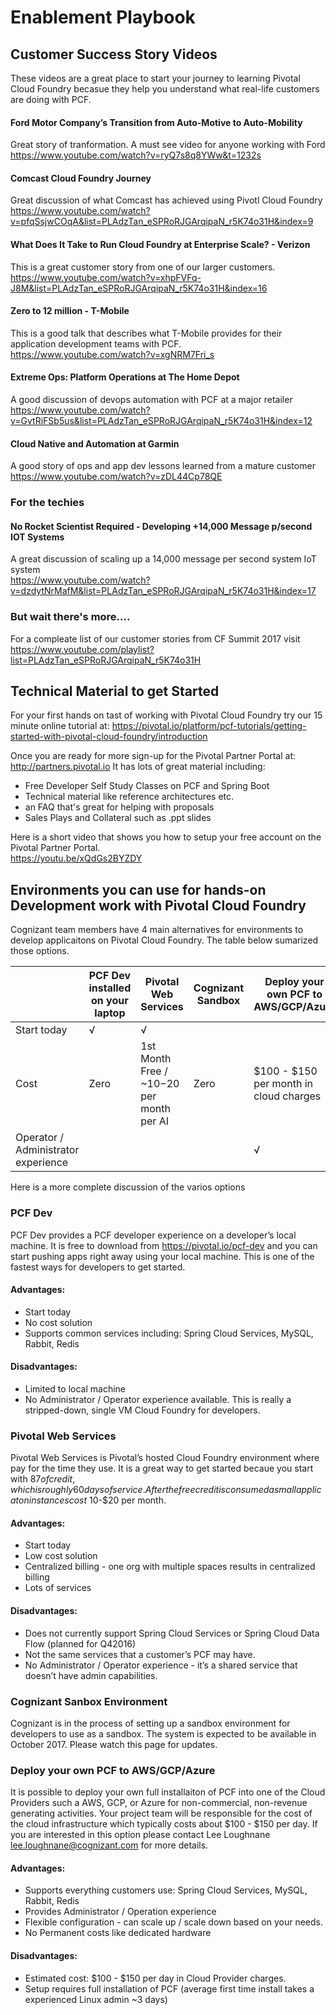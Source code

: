 # Enablement Playbook
## Customer Success Story Videos
These videos are a great place to start your journey to learning Pivotal Cloud Foundry becasue they help you understand what real-life customers are doing with PCF.

#### Ford Motor Company’s Transition from Auto-Motive to Auto-Mobility
Great story of tranformation.  A must see video for anyone working with Ford  
https://www.youtube.com/watch?v=ryQ7s8q8YWw&t=1232s

#### Comcast Cloud Foundry Journey
Great discussion of what Comcast has achieved using Pivotl Cloud Foundry  
https://www.youtube.com/watch?v=pfqSsjwCOqA&list=PLAdzTan_eSPRoRJGArqipaN_r5K74o31H&index=9

#### What Does It Take to Run Cloud Foundry at Enterprise Scale? - Verizon
This is a great customer story from one of our larger customers.  
https://www.youtube.com/watch?v=xhpFVFq-J8M&list=PLAdzTan_eSPRoRJGArqipaN_r5K74o31H&index=16

#### Zero to 12 million - T-Mobile
This is a good talk that describes what T-Mobile provides for their application development teams with PCF.  
https://www.youtube.com/watch?v=xgNRM7Fri_s

#### Extreme Ops: Platform Operations at The Home Depot
A good discussion of devops automation with PCF at a major retailer
https://www.youtube.com/watch?v=GvtRiFSb5us&list=PLAdzTan_eSPRoRJGArqipaN_r5K74o31H&index=12

#### Cloud Native and Automation at Garmin
A good story of ops and app dev lessons learned from a mature customer  
https://www.youtube.com/watch?v=zDL44Cp78QE 

### For the techies
#### No Rocket Scientist Required - Developing +14,000 Message p/second IOT Systems
A great discussion of scaling up a 14,000 message per second system IoT system  
https://www.youtube.com/watch?v=dzdytNrMafM&list=PLAdzTan_eSPRoRJGArqipaN_r5K74o31H&index=17

### But wait there's more....
For a compleate list of our customer stories from CF Summit 2017 visit  
https://www.youtube.com/playlist?list=PLAdzTan_eSPRoRJGArqipaN_r5K74o31H

## Technical Material to get Started
For your first hands on tast of working with Pivotal Cloud Foundry try our 15 minute online tutorial at:
https://pivotal.io/platform/pcf-tutorials/getting-started-with-pivotal-cloud-foundry/introduction

Once you are ready for more sign-up for the Pivotal Partner Portal at: http://partners.pivotal.io
It has lots of great material including:
- Free Developer Self Study Classes on PCF and Spring Boot
- Technical material like reference architectures etc.
- an FAQ that's great for helping with proposals
- Sales Plays and Collateral such as .ppt slides

Here is a short video that shows you how to setup your free account on the Pivotal Partner Portal.  
https://youtu.be/xQdGs2BYZDY


## Environments you can use for hands-on Development work with Pivotal Cloud Foundry
Cognizant team members have 4 main alternatives for environments to develop applicaitons on Pivotal Cloud Foundry.  The table below sumarized those options.

| |PCF Dev installed on your laptop| Pivotal Web Services | Cognizant Sandbox | Deploy your own PCF to AWS/GCP/Azure|
| --- | --- | --- |--- | --- |
| Start today | √ | √ | | |
| Cost | Zero | 1st Month Free / ~$10-$20 per month per AI| Zero | $100 - $150 per month in cloud charges |
| Operator / Administrator experience | | | | √ |

Here is a more complete discussion of the varios options
### PCF Dev
PCF Dev provides a PCF developer experience on a developer’s local machine.  It is free to download from https://pivotal.io/pcf-dev and you can start pushing apps right away using your local machine.
This is one of the fastest ways for developers to get started.
#### Advantages:
*	Start today
*	No cost solution
*	Supports common services including: Spring Cloud Services, MySQL, Rabbit, Redis
#### Disadvantages:
*	Limited to local machine
*	No Administrator / Operator experience available.  This is really a stripped-down, single VM Cloud Foundry for developers.


###  Pivotal Web Services
Pivotal Web Services is Pivotal’s hosted Cloud Foundry environment where pay for the time they use.  It is a great way to get started becaue you start with $87 of credit, which is roughly 60 days of service.  After the free credit is consumed a small applicaton instances cost ~$10-$20 per month.

#### Advantages:
*	Start today
*	Low cost solution
*	Centralized billing - one org with multiple spaces results in centralized billing
*	Lots of services
#### Disadvantages:
*	Does not currently support Spring Cloud Services or Spring Cloud Data Flow (planned for Q42016)
*	Not the same services that a customer’s PCF may have.
*	No Administrator / Operator experience - it’s a shared service that doesn’t have admin capabilities.

### Cognizant Sanbox Environment
Cognizant is in the process of setting up a sandbox environment for developers to use as a sandbox.  The system is expected to be available in October 2017.  Please watch this page for updates.

### Deploy your own PCF to AWS/GCP/Azure
It is possible to deploy your own full installaiton of PCF into one of the Cloud Providers such a AWS, GCP, or Azure for non-commercial, non-revenue generating activities.  Your project team will be responsible for the cost of the cloud infrastructure which typically costs about $100 - $150 per day.  If you are interested in this option please contact Lee Loughnane lee.loughnane@cognizant.com for more details.
#### Advantages:

*	Supports everything customers use: Spring Cloud Services, MySQL, Rabbit, Redis 
*	Provides Administrator / Operation experience
*	Flexible configuration - can scale up / scale down based on your needs.
*	No Permanent costs like dedicated hardware
#### Disadvantages:
*	Estimated cost:  $100 - $150 per day in Cloud Provider charges.
*  	Setup requires full installation of PCF (average first time install takes a experienced Linux admin ~3 days)
